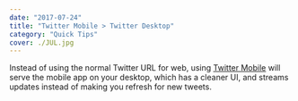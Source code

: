 ```yaml
---
date: "2017-07-24"
title: "Twitter Mobile > Twitter Desktop"
category: "Quick Tips"
cover: ./JUL.jpg
---
```


Instead of using the normal Twitter URL for web, using [Twitter Mobile](https://mobile.twitter.com) will serve the mobile app on your desktop, which has a cleaner UI, and streams updates instead of making you refresh for new tweets.